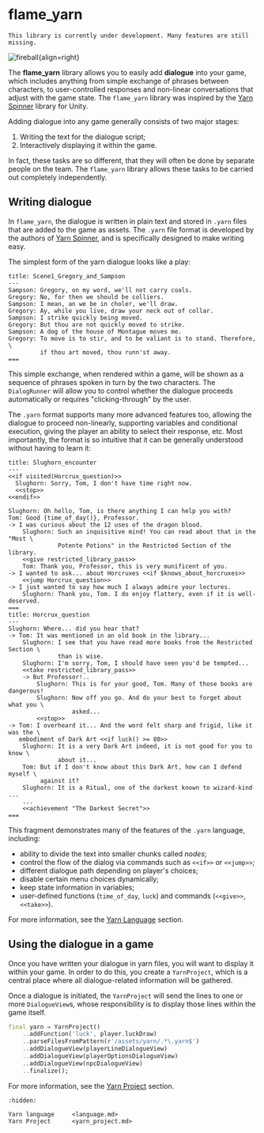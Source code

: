# flame_yarn

```{warning}
This library is currently under development. Many features are still missing.
```

<!-- Image taken from https://pxhere.com/en/photo/932518  License: CC0 Public Domain -->
![fireball](../../images/fireball-small.jpg){align=right}

The **flame_yarn** library allows you to easily add **dialogue** into your game, which includes
anything from simple exchange of phrases between characters, to user-controlled responses and
non-linear conversations that adjust with the game state. The `flame_yarn` library was inspired
by the [Yarn Spinner] library for Unity.

Adding dialogue into any game generally consists of two major stages:

1. Writing the text for the dialogue script;
2. Interactively displaying it within the game.

In fact, these tasks are so different, that they will often be done by separate people on the team.
The `flame_yarn` library allows these tasks to be carried out completely independently.

[Yarn Spinner]: https://docs.yarnspinner.dev/


## Writing dialogue

In `flame_yarn`, the dialogue is written in plain text and stored in `.yarn` files that are added
to the game as assets. The `.yarn` file format is developed by the authors of [Yarn Spinner], and
is specifically designed to make writing easy.

The simplest form of the yarn dialogue looks like a play:

```text
title: Scene1_Gregory_and_Sampson
---
Sampson: Gregory, on my word, we'll not carry coals.
Gregory: No, for then we should be colliers.
Sampson: I mean, an we be in choler, we'll draw.
Gregory: Ay, while you live, draw your neck out of collar.
Sampson: I strike quickly being moved.
Gregory: But thou are not quickly moved to strike.
Sampson: A dog of the house of Montague moves me.
Gregory: To move is to stir, and to be valiant is to stand. Therefore, \
         if thou art moved, thou runn'st away.
===
```

This simple exchange, when rendered within a game, will be shown as a sequence of phrases spoken
in turn by the two characters. The `DialogRunner` will allow you to control whether the dialogue
proceeds automatically or requires "clicking-through" by the user.

The `.yarn` format supports many more advanced features too, allowing the dialogue to proceed
non-linearly, supporting variables and conditional execution, giving the player an ability to
select their response, etc. Most importantly, the format is so intuitive that it can be generally
understood without having to learn it:

```text
title: Slughorn_encounter
---
<<if visited(Horcrux_question)>>
  Slughorn: Sorry, Tom, I don't have time right now.
  <<stop>>
<<endif>>

Slughorn: Oh hello, Tom, is there anything I can help you with?
Tom: Good {time_of_day()}, Professor.
-> I was curious about the 12 uses of the dragon blood.
    Slughorn: Such an inquisitive mind! You can read about that in the "Most \
              Potente Potions" in the Restricted Section of the library.
    <<give restricted_library_pass>>
    Tom: Thank you, Professor, this is very munificent of you.
-> I wanted to ask... about Horcruxes <<if $knows_about_horcruxes>>
    <<jump Horcrux_question>>
-> I just wanted to say how much I always admire your lectures.
    Slughorn: Thank you, Tom. I do enjoy flattery, even if it is well-deserved.
===
title: Horcrux_question
---
Slughorn: Where... did you hear that?
-> Tom: It was mentioned in an old book in the library...
    Slughorn: I see that you have read more books from the Restricted Section \
              than is wise.
    Slughorn: I'm sorry, Tom, I should have seen you'd be tempted...
    <<take restricted_library_pass>>
    -> But Professor!..
        Slughorn: This is for your good, Tom. Many of those books are dangerous!
        Slughorn: Now off you go. And do your best to forget about what you \
                  asked...
        <<stop>>
-> Tom: I overheard it... And the word felt sharp and frigid, like it was the \
   embodiment of Dark Art <<if luck() >= 80>>
    Slughorn: It is a very Dark Art indeed, it is not good for you to know \
              about it...
    Tom: But if I don't know about this Dark Art, how can I defend myself \
         against it?
    Slughorn: It is a Ritual, one of the darkest known to wizard-kind ...
    ...
    <<achievement "The Darkest Secret">>
===
```

This fragment demonstrates many of the features of the `.yarn` language, including:

- ability to divide the text into smaller chunks called *nodes*;
- control the flow of the dialog via commands such as `<<if>>` or `<<jump>>`;
- different dialogue path depending on player's choices;
- disable certain menu choices dynamically;
- keep state information in variables;
- user-defined functions (`time_of_day`, `luck`) and commands (`<<give>>`, `<<take>>`).

For more information, see the [Yarn Language](language.md) section.


## Using the dialogue in a game

Once you have written your dialogue in yarn files, you will want to display it within your game.
In order to do this, you create a `YarnProject`, which is a central place where all dialogue-related
information will be gathered.

Once a dialogue is initiated, the `YarnProject` will send the lines to one or more `DialogueView`s,
whose responsibility is to display those lines within the game itself.

```dart
final yarn = YarnProject()
    ..addFunction('luck', player.luckDraw)
    ..parseFilesFromPattern(r'/assets/yarn/.*\.yarn$')
    ..addDialogueView(playerLineDialogueView)
    ..addDialogueView(playerOptionsDialogueView)
    ..addDialogueView(npcDialogueView)
    ..finalize();
```

For more information, see the [Yarn Project](yarn_project.md) section.


```{toctree}
:hidden:

Yarn language     <language.md>
Yarn Project      <yarn_project.md>
```
